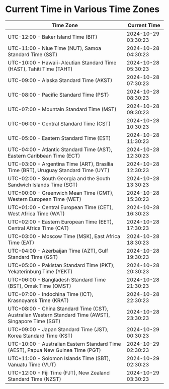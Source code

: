 # Current Time in Various Time Zones

| Time Zone | Current Time |
|-----------|--------------|
| UTC-12:00 - Baker Island Time (BIT) | 2024-10-29 03:30:23 |
| UTC-11:00 - Niue Time (NUT), Samoa Standard Time (SST) | 2024-10-28 04:30:23 |
| UTC-10:00 - Hawaii-Aleutian Standard Time (HAST), Tahiti Time (TAHT) | 2024-10-28 05:30:23 |
| UTC-09:00 - Alaska Standard Time (AKST) | 2024-10-28 07:30:23 |
| UTC-08:00 - Pacific Standard Time (PST) | 2024-10-28 08:30:23 |
| UTC-07:00 - Mountain Standard Time (MST) | 2024-10-28 09:30:23 |
| UTC-06:00 - Central Standard Time (CST) | 2024-10-28 10:30:23 |
| UTC-05:00 - Eastern Standard Time (EST) | 2024-10-28 11:30:23 |
| UTC-04:00 - Atlantic Standard Time (AST), Eastern Caribbean Time (ECT) | 2024-10-28 12:30:23 |
| UTC-03:00 - Argentina Time (ART), Brasília Time (BRT), Uruguay Standard Time (UYT) | 2024-10-28 12:30:23 |
| UTC-02:00 - South Georgia and the South Sandwich Islands Time (SGT) | 2024-10-28 13:30:23 |
| UTC±00:00 - Greenwich Mean Time (GMT), Western European Time (WET) | 2024-10-28 15:30:23 |
| UTC+01:00 - Central European Time (CET), West Africa Time (WAT) | 2024-10-28 16:30:23 |
| UTC+02:00 - Eastern European Time (EET), Central Africa Time (CAT) | 2024-10-28 17:30:23 |
| UTC+03:00 - Moscow Time (MSK), East Africa Time (EAT) | 2024-10-28 18:30:23 |
| UTC+04:00 - Azerbaijan Time (AZT), Gulf Standard Time (GST) | 2024-10-28 19:30:23 |
| UTC+05:00 - Pakistan Standard Time (PKT), Yekaterinburg Time (YEKT) | 2024-10-28 20:30:23 |
| UTC+06:00 - Bangladesh Standard Time (BST), Omsk Time (OMST) | 2024-10-28 21:30:23 |
| UTC+07:00 - Indochina Time (ICT), Krasnoyarsk Time (KRAT) | 2024-10-28 22:30:23 |
| UTC+08:00 - China Standard Time (CST), Australian Western Standard Time (AWST), Singapore Time (SGT) | 2024-10-28 23:30:23 |
| UTC+09:00 - Japan Standard Time (JST), Korea Standard Time (KST) | 2024-10-29 00:30:23 |
| UTC+10:00 - Australian Eastern Standard Time (AEST), Papua New Guinea Time (PGT) | 2024-10-29 02:30:23 |
| UTC+11:00 - Solomon Islands Time (SBT), Vanuatu Time (VUT) | 2024-10-29 02:30:23 |
| UTC+12:00 - Fiji Time (FJT), New Zealand Standard Time (NZST) | 2024-10-29 03:30:23 |
